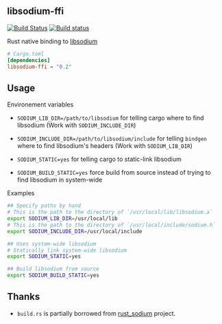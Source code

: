 ## libsodium-ffi

[![Build Status](https://travis-ci.org/zonyitoo/libsodium-ffi.svg?branch=master)](https://travis-ci.org/zonyitoo/libsodium-ffi)
[![Build status](https://ci.appveyor.com/api/projects/status/em09bc2uktyvnf3h?svg=true)](https://ci.appveyor.com/project/zonyitoo/libsodium-ffi)

Rust native binding to [libsodium](https://github.com/jedisct1/libsodium)

```toml
# Cargo.toml
[dependencies]
libsodium-ffi = "0.2"
```

## Usage

Environement variables

- `SODIUM_LIB_DIR=/path/to/libsodium` for telling cargo where to find libsodium (Work with `SODIUM_INCLUDE_DIR`)

- `SODIUM_INCLUDE_DIR=/path/to/libsodium/include` for telling `bindgen` where to find libsodium's headers (Work with `SODIUM_LIB_DIR`)

- `SODIUM_STATIC=yes` for telling cargo to static-link libsodium

- `SODIUM_BUILD_STATIC=yes` force build from source instead of trying to find libsodium in system-wide

Examples

```bash
## Specify paths by hand
# This is the path to the directory of `/usr/local/lib/libsodium.a`
export SODIUM_LIB_DIR=/usr/local/lib
# This is the path to the directory of `/usr/local/include/sodium.h`
export SODIUM_INCLUDE_DIR=/usr/local/include

## Uses system-wide libsodium
# Statically link system-wide libsodium
export SODIUM_STATIC=yes

## Build libsodium from source
export SODIUM_BUILD_STATIC=yes
```

## Thanks

- `build.rs` is partially borrowed from [rust_sodium](https://github.com/maidsafe/rust_sodium/tree/master/rust_sodium-sys) project.

